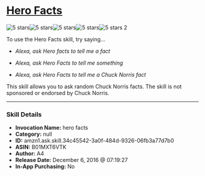 # [Hero Facts](http://alexa.amazon.com/#skills/amzn1.ask.skill.34c45542-3a0f-484d-9326-06fb3a77d7b0)
![5 stars](../../images/ic_star_black_18dp_1x.png)![5 stars](../../images/ic_star_black_18dp_1x.png)![5 stars](../../images/ic_star_black_18dp_1x.png)![5 stars](../../images/ic_star_black_18dp_1x.png)![5 stars](../../images/ic_star_black_18dp_1x.png) 2

To use the Hero Facts skill, try saying...

* *Alexa, ask Hero facts to tell me a fact*

* *Alexa, ask Hero Facts to tell me something*

* *Alexa, ask Hero Facts to tell me a Chuck Norris fact*

This skill allows you to ask random Chuck Norris facts.
The skill is not sponsored or endorsed by Chuck Norris.

***

### Skill Details

* **Invocation Name:** hero facts
* **Category:** null
* **ID:** amzn1.ask.skill.34c45542-3a0f-484d-9326-06fb3a77d7b0
* **ASIN:** B01MXT6VTK
* **Author:** A4
* **Release Date:** December 6, 2016 @ 07:19:27
* **In-App Purchasing:** No
